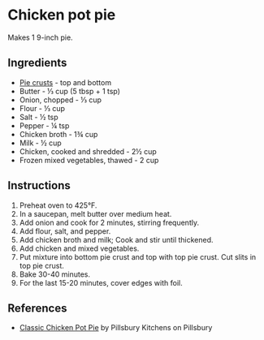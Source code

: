 # Chicken pot pie

Makes 1 9-inch pie.

## Ingredients

- [Pie crusts](/Intermediate%20Products/Pie%20crust.md) - top and bottom
- Butter - &frac13; cup (5 tbsp + 1 tsp)
- Onion, chopped - &frac13; cup
- Flour - &frac13; cup
- Salt - &half; tsp
- Pepper - &frac14; tsp
- Chicken broth - 1&frac34; cup
- Milk - &half; cup
- Chicken, cooked and shredded - 2&half; cup
- Frozen mixed vegetables, thawed - 2 cup

## Instructions

1. Preheat oven to 425&deg;F.
2. In a saucepan, melt butter over medium heat.
3. Add onion and cook for 2 minutes, stirring frequently.
4. Add flour, salt, and pepper.
5. Add chicken broth and milk; Cook and stir until thickened.
6. Add chicken and mixed vegetables.
7. Put mixture into bottom pie crust and top with top pie crust. Cut slits in top pie crust.
8. Bake 30-40 minutes.
9. For the last 15-20 minutes, cover edges with foil.

## References

- [Classic Chicken Pot Pie](https://www.pillsbury.com/recipes/classic-chicken-pot-pie/1401d418-ac0b-4b50-ad09-c6f1243fb992) by Pillsbury Kitchens on Pillsbury
